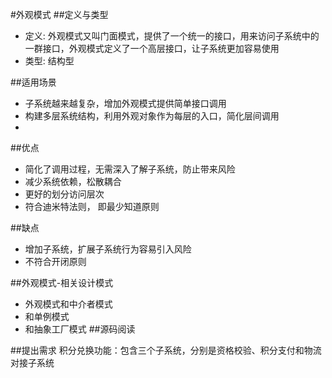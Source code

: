 #外观模式
##定义与类型
- 定义: 外观模式又叫门面模式，提供了一个统一的接口，用来访问子系统中的一群接口，外观模式定义了一个高层接口，让子系统更加容易使用
- 类型: 结构型

##适用场景
- 子系统越来越复杂，增加外观模式提供简单接口调用
- 构建多层系统结构，利用外观对象作为每层的入口，简化层间调用
- 

##优点
- 简化了调用过程，无需深入了解子系统，防止带来风险
- 减少系统依赖，松散耦合
- 更好的划分访问层次
- 符合迪米特法则， 即最少知道原则

##缺点
- 增加子系统，扩展子系统行为容易引入风险
- 不符合开闭原则

##外观模式-相关设计模式
- 外观模式和中介者模式
- 和单例模式
- 和抽象工厂模式 
##源码阅读

##提出需求
积分兑换功能：包含三个子系统，分别是资格校验、积分支付和物流对接子系统
